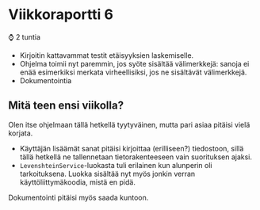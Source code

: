 # Viikkoraportti 6

:watch: 2 tuntia

- Kirjoitin kattavammat testit etäisyyksien laskemiselle.
- Ohjelma toimii nyt paremmin, jos syöte sisältää välimerkkejä: sanoja ei enää esimerkiksi merkata virheellisiksi, jos ne sisältävät välimerkkejä.
- Dokumentointia

## Mitä teen ensi viikolla?

Olen itse ohjelmaan tällä hetkellä tyytyväinen, mutta pari asiaa pitäisi vielä korjata.
- Käyttäjän lisäämät sanat pitäisi kirjoittaa (erilliseen?) tiedostoon, sillä tällä hetkellä ne tallennetaan tietorakenteeseen vain suorituksen ajaksi.
- `LevenshteinService`-luokasta tuli erilainen kun alunperin oli tarkoituksena. Luokka sisältää nyt myös jonkin verran käyttöliittymäkoodia, mistä en pidä.

Dokumentointi pitäisi myös saada kuntoon.
